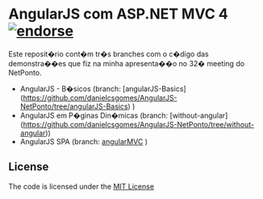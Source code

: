 AngularJS com ASP.NET MVC 4 [![endorse](http://api.coderwall.com/danielcsgomes/endorsecount.png)](http://coderwall.com/danielcsgomes)
=======================================

Este reposit�rio cont�m tr�s branches com o c�digo das demonstra��es que fiz na minha apresenta��o no 32� meeting do NetPonto.

* AngularJS - B�sicos (branch: [angularJS-Basics] (https://github.com/danielcsgomes/AngularJS-NetPonto/tree/angularJS-Basics) )
* AngularJS em P�ginas Din�micas (branch: [without-angular] (https://github.com/danielcsgomes/AngularJS-NetPonto/tree/without-angular))
* AngularJS SPA (branch: [angularMVC](https://github.com/danielcsgomes/AngularJS-NetPonto) )

## License
The code is licensed under the [MIT License](https://github.com/danielcsgomes/AngularJS-NetPonto/blob/master/LICENSE)